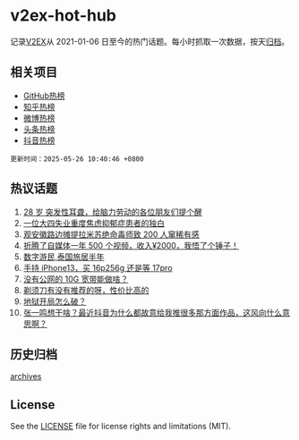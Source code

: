 # v2ex-hot-hub

 记录[V2EX](https://www.v2ex.com/)从 2021-01-06 日至今的热门话题。每小时抓取一次数据，按天[归档](archives)。
 
 ## 相关项目

- [GitHub热榜](https://github.com/snaildev/github-hot-hub)
- [知乎热榜](https://github.com/snaildev/zhihu-hot-hub)
- [微博热榜](https://github.com/snaildev/weibo-hot-hub)
- [头条热榜](https://github.com/snaildev/toutiao-hot-hub)
- [抖音热榜](https://github.com/snaildev/douyin-hot-hub)


 `更新时间：2025-05-26 10:40:46 +0800`

## 热议话题

1. [28 岁 突发性耳聋，给脑力劳动的各位朋友们提个醒](https://www.v2ex.com/t/1134171)
1. [一位大四失业重度焦虑抑郁症患者的独白](https://www.v2ex.com/t/1134173)
1. [观安徽路边摊提拉米苏绝命毒师致 200 人窜稀有感](https://www.v2ex.com/t/1134267)
1. [折腾了自媒体一年 500 个视频，收入¥2000，我悟了个锤子！](https://www.v2ex.com/t/1134159)
1. [数字游民,泰国旅居半年](https://www.v2ex.com/t/1134160)
1. [手持 iPhone13，买 16p256g 还是等 17pro](https://www.v2ex.com/t/1134154)
1. [没有公网的 10G 宽带能做啥？](https://www.v2ex.com/t/1134134)
1. [剃须刀有没有推荐的呀，性价比高的](https://www.v2ex.com/t/1134270)
1. [地狱开局怎么破？](https://www.v2ex.com/t/1134271)
1. [张一鸣想干啥？最近抖音为什么都故意给我推很多那方面作品，这风向什么意思啊？](https://www.v2ex.com/t/1134242)

## 历史归档

[archives](archives)

## License

See the [LICENSE](LICENSE) file for license rights and limitations (MIT).
